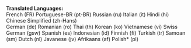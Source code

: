 **Translated Languages:**  
French                                    (FR)
Portuguese-BR                             (pt-BR)
Russian                                   (ru)
Italian                                   (it)
Hindi                                     (hi)                                              
Chinese Simplified                        (zh-Hans)                                         
German                                    (de)
Romanian                                  (ro)
Thai                                      (th)
Korean                                    (ko)
Vietnamese                                (vi)
Swiss German                              (gsw)
Spanish                                   (es)
Indonesian                                (id)
Finnish                                   (fi)
Turkish                                   (tr)
Samoan                                    (sm)
Dutch                                     (nl)
Javanese                                  (jv)
Afrikaans                                 (af)
Polish*                                   (pl)